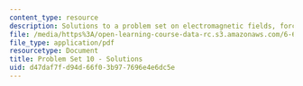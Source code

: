 ```yaml
---
content_type: resource
description: Solutions to a problem set on electromagnetic fields, forces, and motion.
file: /media/https%3A/open-learning-course-data-rc.s3.amazonaws.com/6-641-electromagnetic-fields-forces-and-motion-spring-2005/d47daf7fd94d66f03b977696e4e6dc5e_05_ps10_sol.pdf
file_type: application/pdf
resourcetype: Document
title: Problem Set 10 - Solutions
uid: d47daf7f-d94d-66f0-3b97-7696e4e6dc5e
---
```

